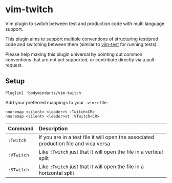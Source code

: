 # vim-twitch
Vim plugin to switch between test and production code with multi language support.

This plugin aims to support multiple conventions of structuring test/prod code and switching between them (similar to [vim-test](https://github.com/janko-m/vim-test) for running tests).

Please help making this plugin universal by pointing out common conventions that are not yet supported, or contribute directly via a pull-request.

## Setup

```vim
Plug[in] 'bodymindarts/vim-twitch'
```

Add your preferred mappings to your `.vimrc` file:

```vim
nnoremap <silent> <leader>t :Twitch<CR>
nnoremap <silent> <leader>vt :VTwitch<CR>
```

|Command | Description
|:------|:-------|
|`:Twitch`| If you are in a test file it will open the associated production file and vica versa |
|`:VTwitch`| Like `:Twitch` just that it will open the file in a vertical split |
|`:STwitch`| Like `:Twitch` just that it will open the file in a horizontal split |
